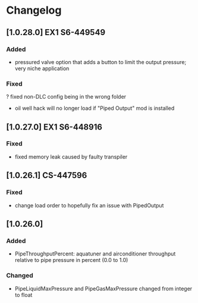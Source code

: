 # Changelog

## [1.0.28.0] EX1 S6-449549

### Added
- pressured valve option that adds a button to limit the output pressure; very niche application

### Fixed
? fixed non-DLC config being in the wrong folder
- oil well hack will no longer load if "Piped Output" mod is installed

## [1.0.27.0] EX1 S6-448916

### Fixed
- fixed memory leak caused by faulty transpiler

## [1.0.26.1] CS-447596

### Fixed
- change load order to hopefully fix an issue with PipedOutput

## [1.0.26.0]

### Added
- PipeThroughputPercent: aquatuner and airconditioner throughput relative to pipe pressure in percent (0.0 to 1.0)

### Changed
- PipeLiquidMaxPressure and PipeGasMaxPressure changed from integer to float
